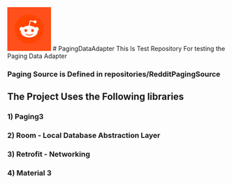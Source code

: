 <img src="/app/src/main/ic_launcher-playstore.png" alt="MarineGEO circle logo" style="height: 100px; width:100px;"/>
# PagingDataAdapter 
This Is Test Repository For testing the Paging Data Adapter


### Paging Source is Defined  in repositories/RedditPagingSource

## The Project Uses the Following libraries

### 1) Paging3
### 2) Room - Local Database Abstraction Layer
### 3) Retrofit - Networking
### 4) Material 3



